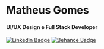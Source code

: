 # Matheus Gomes
#### UI/UX Design e Full Stack Developer

[![Linkedin Badge](https://img.shields.io/badge/-Matheus%20Gomes-6633cc?style=flat-square&logo=Linkedin&logoColor=white&link=https://www.linkedin.com/in/matheusgomesbs/)](https://www.linkedin.com/in/matheusgomesbs/) 
[![Behance Badge](https://img.shields.io/badge/-Matheus%20Games-6633cc?style=flat-square&logo=Behance&logoColor=white&link=https://www.behance.net/matheusgomesbs/)](https://www.behance.net/matheusgomesbs/)

<!--
**matheusgomesbs/matheusgomesbs** is a ✨ _special_ ✨ repository because its `README.md` (this file) appears on your GitHub profile.

Here are some ideas to get you started:

- 🔭 I’m currently working on ...
- 🌱 I’m currently learning ...
- 👯 I’m looking to collaborate on ...
- 🤔 I’m looking for help with ...
- 💬 Ask me about ...
- 📫 How to reach me: ...
- 😄 Pronouns: ...
- ⚡ Fun fact: ...
-->
